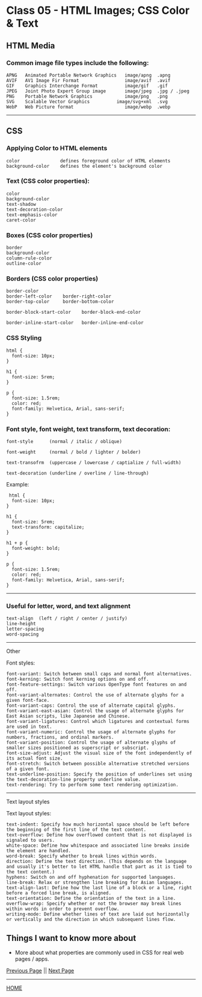 # Class 05 - HTML Images; CSS Color & Text

## HTML Media

### Common image file types include the following:

    APNG   Animated Portable Network Graphics   image/apng  .apng
    AVIF   AV1 Image Fir Format                 image/avif  .avif
    GIF    Graphics Interchange Format          image/gif   .gif
    JPEG   Joint Photo Expert Group image       image/jpeg  .jpg / .jpeg
    PNG    Portable Network Graphics            image/png   .png
    SVG    Scalable Vector Graphics          image/svg+xml  .svg
    WebP   Web Picture format                   image/webp  .webp

---

## CSS

### Applying Color to HTML elements

    color               defines foreground color of HTML elements
    background-color    defines the element's background color

### Text (CSS color properties): 

    color
    background-color
    text-shadow
    text-decoration-color
    text-emphasis-color
    caret-color

### Boxes (CSS color properties)

    border
    background-color
    column-rule-color
    outline-color

### Borders (CSS color properties)

    border-color
    border-left-color    border-right-color 
    border-top-color     border-bottom-color

    border-block-start-color    border-block-end-color

    border-inline-start-color   border-inline-end-color

### CSS Styling

    html {
      font-size: 10px;
    }

    h1 {
      font-size: 5rem;
    }

    p {
      font-size: 1.5rem;
      color: red;
      font-family: Helvetica, Arial, sans-serif;
    }

### Font style, font weight, text transform, text decoration:

    font-style      (normal / italic / oblique)

    font-weight     (normal / bold / lighter / bolder)

    text-transofrm  (uppercase / lowercase / captialize / full-width)

    text-decoration (underline / overline / line-through)

Example:

     html {
      font-size: 10px;
    }

    h1 {
      font-size: 5rem;
      text-transform: capitalize;
    }

    h1 + p {
      font-weight: bold;
    }

    p {
      font-size: 1.5rem;
      color: red;
      font-family: Helvetica, Arial, sans-serif;
    }

---

### Useful for letter, word, and text alignment

    text-align  (left / right / center / justify)
    line-height
    letter-spacing
    word-spacing

---

Other

Font styles:

    font-variant: Switch between small caps and normal font alternatives.
    font-kerning: Switch font kerning options on and off.
    font-feature-settings: Switch various OpenType font features on and off.
    font-variant-alternates: Control the use of alternate glyphs for a given font-face.
    font-variant-caps: Control the use of alternate capital glyphs.
    font-variant-east-asian: Control the usage of alternate glyphs for East Asian scripts, like Japanese and Chinese.
    font-variant-ligatures: Control which ligatures and contextual forms are used in text.
    font-variant-numeric: Control the usage of alternate glyphs for numbers, fractions, and ordinal markers.
    font-variant-position: Control the usage of alternate glyphs of smaller sizes positioned as superscript or subscript.
    font-size-adjust: Adjust the visual size of the font independently of its actual font size.
    font-stretch: Switch between possible alternative stretched versions of a given font.
    text-underline-position: Specify the position of underlines set using the text-decoration-line property underline value.
    text-rendering: Try to perform some text rendering optimization.

---

Text layout styles

Text layout styles:

    text-indent: Specify how much horizontal space should be left before the beginning of the first line of the text content.
    text-overflow: Define how overflowed content that is not displayed is signaled to users.
    white-space: Define how whitespace and associated line breaks inside the element are handled.
    word-break: Specify whether to break lines within words.
    direction: Define the text direction. (This depends on the language and usually it's better to let HTML handle that part as it is tied to the text content.)
    hyphens: Switch on and off hyphenation for supported languages.
    line-break: Relax or strengthen line breaking for Asian languages.
    text-align-last: Define how the last line of a block or a line, right before a forced line break, is aligned.
    text-orientation: Define the orientation of the text in a line.
    overflow-wrap: Specify whether or not the browser may break lines within words in order to prevent overflow.
    writing-mode: Define whether lines of text are laid out horizontally or vertically and the direction in which subsequent lines flow.    

## Things I want to know more about

- More about what properties are commonly used in CSS for real web pages / apps.

[Previous Page](https://tomgtaylor.github.io/reading-notes2/class-04)    ||    [Next Page](https://tomgtaylor.github.io/reading-notes2/class-06) <br>

---
[HOME](https://tomgtaylor.github.io/reading-notes2) <br>

